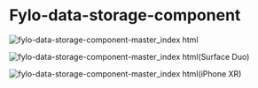 # Fylo-data-storage-component
![fylo-data-storage-component-master_index html](https://github.com/randjelovic-jelena/Fylo-data-storage-component/assets/125824089/64017525-ca8d-4379-b8f4-80f6a138808b)

![fylo-data-storage-component-master_index html(Surface Duo)](https://github.com/randjelovic-jelena/Fylo-data-storage-component/assets/125824089/cef403f6-b6e5-4236-9768-5d15974776f9)

![fylo-data-storage-component-master_index html(iPhone XR)](https://github.com/randjelovic-jelena/Fylo-data-storage-component/assets/125824089/51ea80e7-6d1f-4430-b099-517c9e4c86c4)


